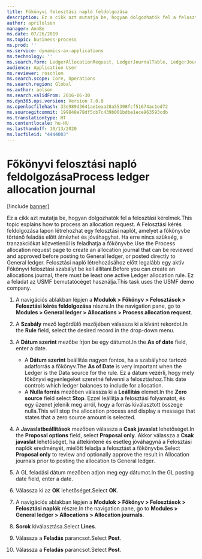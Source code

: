 ```yaml
---
title: Főkönyvi felosztási napló feldolgozása
description: Ez a cikk azt mutatja be, hogyan dolgozhatók fel a felosztási kérelmek a Dynamics 365 Finance rendszerben.
author: aprilolson
manager: AnnBe
ms.date: 07/26/2019
ms.topic: business-process
ms.prod: ''
ms.service: dynamics-ax-applications
ms.technology: ''
ms.search.form: LedgerAllocationRequest, LedgerJournalTable, LedgerJournalTransAllocation
audience: Application User
ms.reviewer: roschlom
ms.search.scope: Core, Operations
ms.search.region: Global
ms.author: aolson
ms.search.validFrom: 2016-06-30
ms.dyn365.ops.version: Version 7.0.0
ms.openlocfilehash: 33e989d3641ae1eaa28a55398fcf51674ac1ed72
ms.sourcegitcommit: 199848e78df5cb7c439b001bdbe1ece963593cdb
ms.translationtype: HT
ms.contentlocale: hu-HU
ms.lasthandoff: 10/13/2020
ms.locfileid: "4444003"
---
```

# <a name="process-ledger-allocation-journal"></a><span data-ttu-id="bdb6d-103">Főkönyvi felosztási napló feldolgozása</span><span class="sxs-lookup"><span data-stu-id="bdb6d-103">Process ledger allocation journal</span></span>

[!include [banner](../../includes/banner.md)]

<span data-ttu-id="bdb6d-104">Ez a cikk azt mutatja be, hogyan dolgozhatók fel a felosztási kérelmek.</span><span class="sxs-lookup"><span data-stu-id="bdb6d-104">This topic explains how to process an allocation request.</span></span> <span data-ttu-id="bdb6d-105">A Felosztási kérés feldolgozása lapon létrehozhat egy felosztási naplót, amelyet a főkönyvbe történő feladás előtt átnézhet és jóváhagyhat. Ha erre nincs szükség, a tranzakciókat közvetlenül is feladhatja a főkönyvbe.</span><span class="sxs-lookup"><span data-stu-id="bdb6d-105">Use the Process allocation request page to create an allocation journal that can be reviewed and approved before posting to General ledger, or posted directly to General ledger.</span></span> <span data-ttu-id="bdb6d-106">Felosztási napló létrehozásához előtt legalább egy aktív Főkönyvi felosztási szabályt be kell állítani.</span><span class="sxs-lookup"><span data-stu-id="bdb6d-106">Before you can create an allocations journal, there must be least one active Ledger allocation rule.</span></span> <span data-ttu-id="bdb6d-107">Ez a feladat az USMF bemutatócéget használja.</span><span class="sxs-lookup"><span data-stu-id="bdb6d-107">This task uses the USMF demo company.</span></span>

1. <span data-ttu-id="bdb6d-108">A navigációs ablakban lépjen a **Modulok > Főkönyv > Felosztások > Felosztási kérés feldolgozása** részre.</span><span class="sxs-lookup"><span data-stu-id="bdb6d-108">In the navigation pane, go to **Modules > General ledger > Allocations > Process allocation request**.</span></span>
2. <span data-ttu-id="bdb6d-109">A **Szabály** mező legördülő mezőjében válassza ki a kívánt rekordot.</span><span class="sxs-lookup"><span data-stu-id="bdb6d-109">In the **Rule** field, select the desired record in the drop-down menu.</span></span>
3. <span data-ttu-id="bdb6d-110">A **Dátum szerint** mezőbe írjon be egy dátumot.</span><span class="sxs-lookup"><span data-stu-id="bdb6d-110">In the **As of date** field, enter a date.</span></span>

    - <span data-ttu-id="bdb6d-111">A **Dátum szerint** beállítás nagyon fontos, ha a szabályhoz tartozó adatforrás a főkönyv.</span><span class="sxs-lookup"><span data-stu-id="bdb6d-111">The **As of Date** is very important when the Ledger is the Data source for the rule.</span></span> <span data-ttu-id="bdb6d-112">Ez a dátum vezérli, hogy mely főkönyvi egyenlegeket szeretné felvenni a felosztáshoz.</span><span class="sxs-lookup"><span data-stu-id="bdb6d-112">This date controls which ledger balances to include for allocation.</span></span>  
    - <span data-ttu-id="bdb6d-113">A **Nulla forrás** mezőben válassza ki a **Leállítás** elemet.</span><span class="sxs-lookup"><span data-stu-id="bdb6d-113">In the **Zero source** field select **Stop**.</span></span> <span data-ttu-id="bdb6d-114">Ezzel leállítja a felosztási folyamatot, és egy üzenet jelenik meg arról, hogy a forrás kiválasztott összege nulla.</span><span class="sxs-lookup"><span data-stu-id="bdb6d-114">This will stop the allocation process and display a message that states that a zero source amount is selected.</span></span>  

4. <span data-ttu-id="bdb6d-115">A **Javaslatbeállítások** mezőben válassza a **Csak javaslat** lehetőséget.</span><span class="sxs-lookup"><span data-stu-id="bdb6d-115">In the **Proposal options** field, select **Proposal only**.</span></span> <span data-ttu-id="bdb6d-116">Akkor válassza a **Csak javaslat** lehetőséget, ha áttekintené és esetleg jóváhagyná a Felosztási naplók eredményét, mielőtt feladja a felosztást a főkönyvbe.</span><span class="sxs-lookup"><span data-stu-id="bdb6d-116">Select **Proposal only** to review and optionally approve the result in Allocation journals prior to posting the allocation to General ledger.</span></span>  
5. <span data-ttu-id="bdb6d-117">A GL feladási dátum mezőben adjon meg egy dátumot.</span><span class="sxs-lookup"><span data-stu-id="bdb6d-117">In the GL posting date field, enter a date.</span></span>
6. <span data-ttu-id="bdb6d-118">Válassza ki az **OK** lehetőséget.</span><span class="sxs-lookup"><span data-stu-id="bdb6d-118">Select **OK**.</span></span>
7. <span data-ttu-id="bdb6d-119">A navigációs ablakban lépjen a **Modulok > Főkönyv > Felosztások > Felosztási naplók** részre.</span><span class="sxs-lookup"><span data-stu-id="bdb6d-119">In the navigation pane, go to **Modules > General ledger > Allocations > Allocation journals**.</span></span>
8. <span data-ttu-id="bdb6d-120">**Sorok** kiválasztása.</span><span class="sxs-lookup"><span data-stu-id="bdb6d-120">Select **Lines**.</span></span>
9. <span data-ttu-id="bdb6d-121">Válassza a **Feladás** parancsot.</span><span class="sxs-lookup"><span data-stu-id="bdb6d-121">Select **Post**.</span></span>
10. <span data-ttu-id="bdb6d-122">Válassza a **Feladás** parancsot.</span><span class="sxs-lookup"><span data-stu-id="bdb6d-122">Select **Post**.</span></span>

